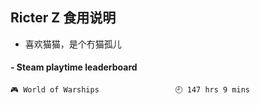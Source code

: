 ## Ricter Z 食用说明
- 喜欢猫猫，是个冇猫孤儿

<!-- steam-box start -->
#### - Steam playtime leaderboard
```text
🎮 World of Warships                 🕘 147 hrs 9 mins
```
<!-- Powered by https://github.com/YouEclipse/steam-box . -->
<!-- steam-box end -->

